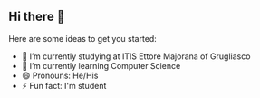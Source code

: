 ## Hi there 👋


Here are some ideas to get you started:
 
- 🔭 I’m currently studying at ITIS Ettore Majorana of Grugliasco
- 🌱 I’m currently learning Computer Science
- 😄 Pronouns: He/His
- ⚡ Fun fact: I'm student
